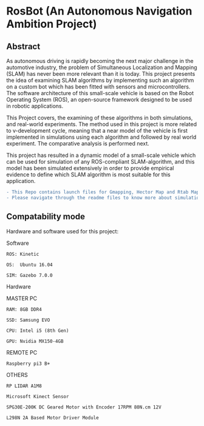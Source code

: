 # RosBot (An Autonomous Navigation Ambition Project)

## Abstract
As autonomous driving is rapidly becoming the next major challenge in the automotive industry, the problem of Simultaneous Localization and Mapping (SLAM) has never been more relevant than it is today. This project presents the idea of examining SLAM algorithms by implementing such an algorithm on a custom bot which has been fitted with sensors and microcontrollers. The software architecture of this small-scale vehicle is based on the Robot Operating System (ROS), an open-source framework designed to be used in robotic applications.

This Project covers, the examining of these algorithms in both simulations, and real-world experiments. The method used in this project is more related to v-development cycle, meaning that a near model of the vehicle is first implemented in simulations using each algorithm and followed by real world experiment. The comparative analysis is performed next.

This project has resulted in a dynamic model of a small-scale vehicle which can be used for simulation of any ROS-compliant SLAM-algorithm, and this model has been simulated extensively in order to provide empirical evidence to define which SLAM algorithm is most suitable for this application.

```diff
- This Repo contains launch files for Gmapping, Hector Map and Rtab Map.
- Please navigate through the readme files to know more about simulation and real-time implementation

```
 
## Compatability mode

Hardware and software used for this project:


Software

    ROS: Kinetic
    
    OS:  Ubuntu 16.04
    
    SIM: Gazebo 7.0.0

Hardware

MASTER PC

    RAM: 8GB DDR4
    
    SSD: Samsung EVO
    
    CPU: Intel i5 (8th Gen)
    
    GPU: Nvidia MX150-4GB 
    
 REMOTE PC
 
    Raspberry pi3 B+
 
 OTHERS
 
    RP LIDAR A1M8
    
    Microsoft Kinect Sensor
    
    SPG30E-200K DC Geared Motor with Encoder 17RPM 80N.cm 12V
    
    L298N 2A Based Motor Driver Module









